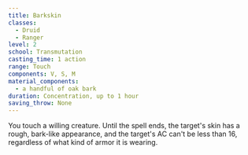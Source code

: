 ```yaml
---
title: Barkskin
classes:
  - Druid
  - Ranger
level: 2
school: Transmutation
casting_time: 1 action
range: Touch
components: V, S, M
material_components:
  - a handful of oak bark
duration: Concentration, up to 1 hour
saving_throw: None
---
```


You touch a willing creature. Until the spell ends, the target's skin has a rough, bark-like appearance, and the target's AC can't be less than 16, regardless of what kind of armor it is wearing.
